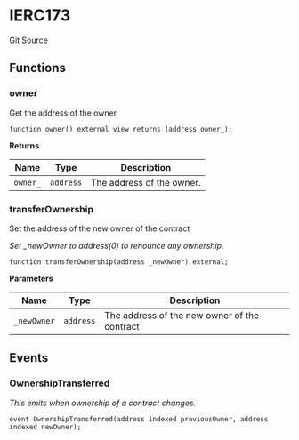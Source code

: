 # IERC173
[Git Source](https://github.com/thrackle-io/rules-protocol/blob/2738cf9716e0fddfad4df13fdb6486b5987af931/src/interfaces/IERC173.sol)


## Functions
### owner

Get the address of the owner


```solidity
function owner() external view returns (address owner_);
```
**Returns**

|Name|Type|Description|
|----|----|-----------|
|`owner_`|`address`|The address of the owner.|


### transferOwnership

Set the address of the new owner of the contract

*Set _newOwner to address(0) to renounce any ownership.*


```solidity
function transferOwnership(address _newOwner) external;
```
**Parameters**

|Name|Type|Description|
|----|----|-----------|
|`_newOwner`|`address`|The address of the new owner of the contract|


## Events
### OwnershipTransferred
*This emits when ownership of a contract changes.*


```solidity
event OwnershipTransferred(address indexed previousOwner, address indexed newOwner);
```

